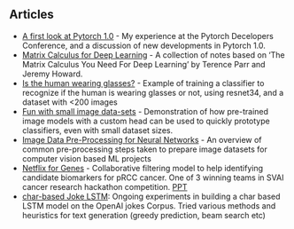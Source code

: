 


## Articles 
- [A first look at Pytorch 1.0](https://towardsdatascience.com/a-first-look-at-pytorch-1-0-8d3cce20b3ee) - My experience at the Pytorch Decelopers Conference, and a discussion of new developments in Pytorch 1.0. 
- [Matrix Calculus for Deep Learning](https://towardsdatascience.com/notes-on-matrix-calculus-for-deep-learning-b9899effa7cf) - A collection of notes based on ‘The Matrix Calculus You Need For Deep Learning’ by Terence Parr and Jeremy Howard.
- [Is the human wearing glasses?](https://towardsdatascience.com/fun-with-small-image-data-sets-part-2-54d683ca8c96) -  Example of training a classifier to recognize if the human is wearing glasses or not, using resnet34, and a dataset with <200 images
- [Fun with small image data-sets](https://towardsdatascience.com/fun-with-small-image-data-sets-8c83d95d0159) - Demonstration of how pre-trained image models with a custom head can be used to quickly prototype classifiers, even with small dataset sizes.
- [Image Data Pre-Processing for Neural Networks](https://becominghuman.ai/image-data-pre-processing-for-neural-networks-498289068258) - An overview of common pre-processing steps taken to prepare image datasets for computer vision based ML projects
- [Netflix for Genes](https://github.com/SVAI/ExpressForce/blob/master/Nik_genetflix.ipynb) - Collaborative filtering model  to help identifying candidate biomarkers for pRCC cancer. One of 3 winning teams in SVAI cancer research hackathon competition. [PPT](https://github.com/SVAI/ExpressForce/blob/master/Team%20Express%20Force%2005202018.pptx)
- [char-based Joke LSTM]( https://github.com/coderbee/jokes/blob/master/jokes-TextGeneration.ipynb): Ongoing experiments in building a char based LSTM model on the OpenAI jokes Corpus. Tried various methods and heuristics for text generation (greedy prediction, beam search etc) 
